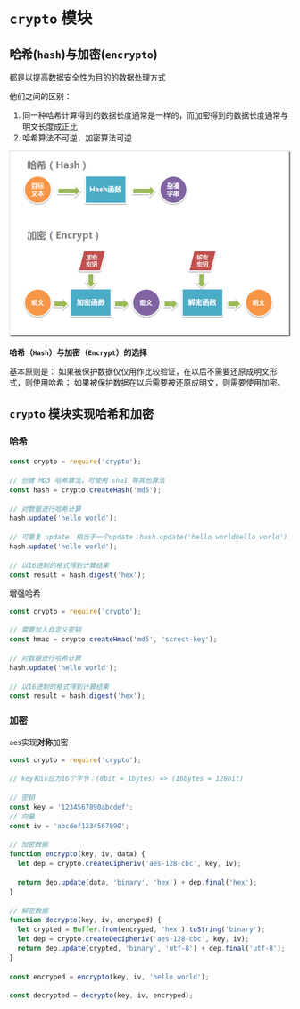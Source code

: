 # `crypto` 模块

## 哈希(`hash`)与加密(`encrypto`)

都是以提高数据安全性为目的的数据处理方式

他们之间的区别：

1. 同一种哈希计算得到的数据长度通常是一样的，而加密得到的数据长度通常与明文长度成正比
2. 哈希算法不可逆，加密算法可逆

![alt 属性文本](../assets/images/crypto.png)

**哈希（`Hash`）与加密（`Encrypt`）的选择**

基本原则是：
如果被保护数据仅仅用作比较验证，在以后不需要还原成明文形式，则使用哈希；
如果被保护数据在以后需要被还原成明文，则需要使用加密。

## `crypto` 模块实现哈希和加密

### 哈希

```js
const crypto = require('crypto');

// 创建 MD5 哈希算法，可使用 sha1 等其他算法
const hash = crypto.createHash('md5');

// 对数据进行哈希计算
hash.update('hello world');

// 可重复 update，相当于一个update：hash.update('hello worldhello world')
hash.update('hello world');

// 以16进制的格式得到计算结果
const result = hash.digest('hex');
```

增强哈希

```js
const crypto = require('crypto');

// 需要加入自定义密钥
const hmac = crypto.createHmac('md5', 'screct-key');

// 对数据进行哈希计算
hash.update('hello world');

// 以16进制的格式得到计算结果
const result = hash.digest('hex');
```

### 加密

`aes`实现**对称**加密

```js
const crypto = require('crypto');

// key和iv应为16个字节：(8bit = 1bytes) => (16bytes = 128bit)

// 密钥
const key = '1234567890abcdef';
// 向量
const iv = 'abcdef1234567890';

// 加密数据
function encrypto(key, iv, data) {
  let dep = crypto.createCipheriv('aes-128-cbc', key, iv);

  return dep.update(data, 'binary', 'hex') + dep.final('hex');
}

// 解密数据
function decrypto(key, iv, encryped) {
  let crypted = Buffer.from(encryped, 'hex').toString('binary');
  let dep = crypto.createDecipheriv('aes-128-cbc', key, iv);
  return dep.update(crypted, 'binary', 'utf-8') + dep.final('utf-8');
}

const encryped = encrypto(key, iv, 'hello world');

const decrypted = decrypto(key, iv, encryped);
```
